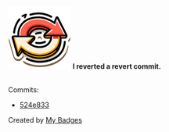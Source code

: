 <img src="https://github.com/my-badges/my-badges/blob/master/badges/revert-revert-commit/revert-revert-commit.png?raw=true" alt="I reverted a revert commit." title="I reverted a revert commit." width="128">
<strong>I reverted a revert commit.</strong>
<br><br>

Commits:

- <a href="https://github.com/qoomon/sandbox/commit/524e8335903c674cbbdad83cc6d240531bcbadf8">524e833</a>


Created by <a href="https://github.com/my-badges/my-badges">My Badges</a>